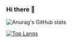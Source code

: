 ### Hi there 👋

![Anurag's GitHub stats](https://github-readme-stats.vercel.app/api?username=u5u5u5u&show_icons=true&theme=radical)

[![Top Langs](https://github-readme-stats.vercel.app/api/top-langs/?username=u5u5u5u&hide=Liquid)](https://github.com/anuraghazra/github-readme-stats)
